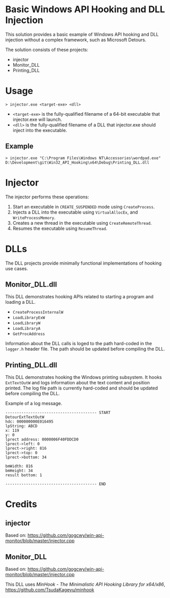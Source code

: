 # Basic Windows API Hooking and DLL Injection

This solution provides a basic example of Windows API hooking and DLL injection without a complex framework, such as Microsoft Detours.

The solution consists of these projects:

* injector
* Monitor_DLL
* Printing_DLL

# Usage

``` 
> injector.exe <target-exe> <dll>
```

* `<target-exe>` is the fully-qualified filename of a 64-bit executable that injector.exe will launch.
* `<dll>` is the fully-qualified filename of a DLL that injector.exe should inject into the executable. 

## Example

```
> injector.exe "C:\Program Files\Windows NT\Accessories\wordpad.exe" D:\Development\git\Win32_API_Hooking\x64\Debug\Printing_DLL.dll
```

# Injector

The injector performs these operations:
1. Start an executable in `CREATE_SUSPENDED` mode using `CreateProcess`.
1. Injects a DLL into the executable using `VirtualAllocEx`, and `WriteProcessMemory`.
1. Creates a new thread in the executable using `CreateRemoteThread`.
1. Resumes the executable using `ResumeThread`.



# DLLs

The DLL projects provide minimally functional implementations of hooking use cases. 


## Monitor_DLL.dll

This DLL demonstrates hooking APIs related to starting a program and loading a DLL. 
* `CreateProcessInternalW`
* `LoadLibraryExW`
* `LoadLibraryW`
* `LoadLibraryA`
* `GetProcAddress`

Information about the DLL calls is loged to the path hard-coded in the `logger.h` header file. The path should be updated before compiling the DLL. 


## Printing_DLL.dll

This DLL demonstrates hooking the Windows printing subsystem. It hooks `ExtTextOutW` and logs information about the text content and position printed. The log file path is currently hard-coded and should be updated before compiling the DLL.

Example of a log message.

```
---------------------------------------- START
DetourExtTextOutW
hdc: 000000000E016495
lpString: ABCD
x: 119
y: 0
lprect address: 0000006F40FDDCD0
lprect->left: 0
lprect->right: 816
lprect->top: 0
lprect->bottom: 34

bmWidth: 816
bmHeight: 34
result bottom: 1

---------------------------------------- END
```


# Credits

## injector

Based on: https://github.com/gogcwy/win-api-monitor/blob/master/injector.cpp

## Monitor_DLL

Based on: https://github.com/gogcwy/win-api-monitor/blob/master/injector.cpp

This DLL uses _MinHook - The Minimalistic API Hooking Library for x64/x86_, https://github.com/TsudaKageyu/minhook 
